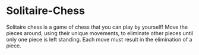 # Solitaire-Chess

Solitaire chess is a game of chess that you can play by yourself! Move the pieces around, using their unique movements,
to eliminate other pieces until only one piece is left standing. Each move must result in the elimination of a piece.
